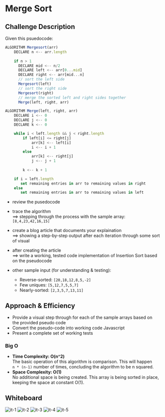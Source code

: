 # Merge Sort

## Challenge Description

Given this psuedocode:
```js
ALGORITHM Mergesort(arr)
    DECLARE n <-- arr.length
           
    if n > 1
      DECLARE mid <-- n/2
      DECLARE left <-- arr[0...mid]
      DECLARE right <-- arr[mid...n]
      // sort the left side
      Mergesort(left)
      // sort the right side
      Mergesort(right)
      // merge the sorted left and right sides together
      Merge(left, right, arr)

ALGORITHM Merge(left, right, arr)
    DECLARE i <-- 0
    DECLARE j <-- 0
    DECLARE k <-- 0

    while i < left.length && j < right.length
        if left[i] <= right[j]
            arr[k] <-- left[i]
            i <-- i + 1
        else
            arr[k] <-- right[j]
            j <-- j + 1
            
        k <-- k + 1

    if i = left.length
       set remaining entries in arr to remaining values in right
    else
       set remaining entries in arr to remaining values in left
```
- review the pusedocode
- trace the algorithm   
==> stepping through the process with the sample array:   
`[8,4,23,42,16,15]`
- create a blog article that documents your explaination   
==> showing a step-by-step output after each iteration through some sort of visual
- after creating the article  
==> write a working, tested code implementation of Insertion Sort based on the pseudocode

- other sample input (for understanding & testing):
  - Reverse-sorted: `[20,18,12,8,5,-2]`
  - Few uniques: `[5,12,7,5,5,7]`
  - Nearly-sorted: `[2,3,5,7,13,11]`

## Approach & Efficiency

- Provide a visual step through for each of the sample arrays based on the provided pseudo code
- Convert the pseudo-code into working code Javascript
- Present a complete set of working tests

### Big O

- **Time Complexity: O(n^2)**  
   The basic operation of this algorithm is comparison. This will happen  
    `n * (n-1)` number of times, concluding the algorithm to be n squared.
- **Space Complexity: O(1)**  
   No additional space is being created. This array is being sorted in place, keeping the space at constant O(1).

## Whiteboard

![it-1](assets/cc26-1.jpg)
![it-2](assets/cc26-2.jpg)
![it-3](assets/cc26-3.jpg)
![it-4](assets/cc26-4.jpg)
![it-5](assets/cc26-5.jpg)
